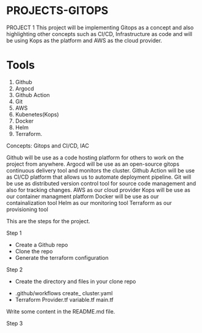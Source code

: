 # PROJECTS-GITOPS
PROJECT 1
This project will be implementing Gitops as a concept and also highlighting other concepts such as CI/CD, Infrastructure as code and will be using Kops as the platform and AWS as the cloud provider.

# Tools
1. Github 
2. Argocd 
3. Github Action 
4. Git 
5. AWS
6. Kubenetes(Kops)
7. Docker 
8. Helm 
9. Terraform.

Concepts: Gitops and CI/CD, IAC

Github will be use as a code hosting platform for others to work on the project from anywhere.
Argocd will be use as an open-source gitops continuous delivery tool and monitors the cluster.
Github Action will be use as CI/CD platform that allows us to automate deployment pipeline.
Git will be use as distributed version control tool for source code management and also for tracking changes.
AWS as our cloud provider
Kops will be use as our container managment platform
Docker will be use as our containalization tool
Helm as our monitoring tool
Terraform as our provisioning tool

This are the steps for the project.

Step 1

* Create a Github repo
* Clone the repo
* Generate the terraform configuration

Step 2

* Create the directory and files in your clone repo
 - .github/workflows
     create_ cluster.yaml
 - Terraform 
    Provider.tf
    variable.tf
    main.tf

 Write some content in the README.md file.

 Step 3   
